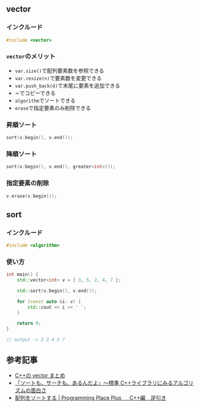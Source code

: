 ## vector

### インクルード

```cpp
#include <vector>
```

### `vector`のメリット

- `var.size()`で配列要素数を参照できる
- `var.resize(n)`で要素数を変更できる
- `var.push_back(d)`で末尾に要素を追加できる
- `＝`でコピーできる
- `algorithm`でソートできる
- `erase`で指定要素のみ削除できる

### 昇順ソート

```cpp
sort(v.begin(), v.end());
```

### 降順ソート

```cpp
sort(v.begin(), v.end(), greater<int>());
```

### 指定要素の削除

```cpp
v.erase(v.begin());
```

## sort

### インクルード

```cpp
#include <algorithm>
```

### 使い方

```cpp
int main() {
    std::vector<int> v = { 3, 5, 2, 4, 7 };

    std::sort(v.begin(), v.end());

    for (const auto &i: v) {
        std::cout << i << ' ';
    }

    return 0;
}

// output -> 2 3 4 5 7
```

## 参考記事

- [C++の vector まとめ](https://qiita.com/ysuzuki19/items/df872d91c9c89cc31aee)
- [「ソートも、サーチも、あるんだよ」～標準 C++ライブラリにみるアルゴリズムの面白さ](https://codezine.jp/article/detail/6020)
- [配列をソートする | Programming Place Plus 　 C++編　逆引き](https://programming-place.net/ppp/contents/cpp/rev_res/array002.html)
